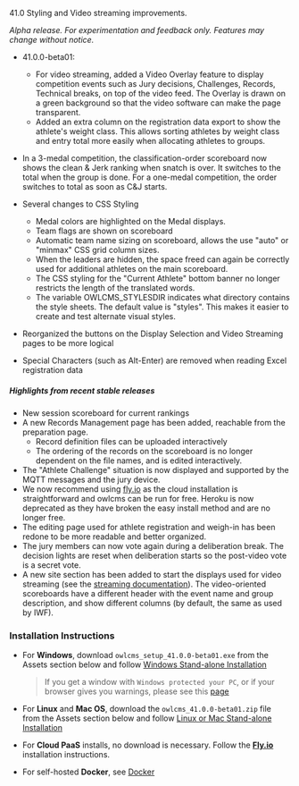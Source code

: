 41.0 Styling and Video streaming improvements.

*Alpha release. For experimentation and feedback only. Features may change without notice.*

- 41.0.0-beta01:
  - For video streaming, added a Video Overlay feature to display competition events such as Jury decisions, Challenges, Records, Technical breaks, on top of the video feed.  The Overlay is drawn on a green background so that the video software can make the page transparent.
  - Added an extra column on the registration data export to show the athlete's weight class. This allows sorting athletes by weight class and entry total more easily when allocating athletes to groups.

- In a 3-medal competition, the classification-order scoreboard now shows the clean & Jerk ranking when snatch is over. It switches to the total when the group is done.  For a one-medal competition, the order switches to total as soon as C&J starts.
- Several changes to CSS Styling
  - Medal colors are highlighted on the Medal displays.
  - Team flags are shown on scoreboard
  - Automatic team name sizing on scoreboard, allows the use "auto" or "minmax" CSS grid column sizes.
  - When the leaders are hidden, the space freed can again be correctly used for additional athletes on the main scoreboard.
  - The CSS styling for the "Current Athlete" bottom banner no longer restricts the length of the translated words.
  - The variable OWLCMS_STYLESDIR indicates what directory contains the style sheets.  The default value is "styles". This makes it easier to create and test alternate visual styles.

- Reorganized the buttons on the Display Selection and Video Streaming pages to be more logical
- Special Characters (such as Alt-Enter) are removed when reading Excel registration data

##### Highlights from recent stable releases

- New session scoreboard for current rankings
- A new Records Management page has been added, reachable from the preparation page.
  - Record definition files can be uploaded interactively 
  - The ordering of the records on the scoreboard is no longer dependent on the file names, and is edited interactively.
- The "Athlete Challenge" situation is now displayed and supported by the MQTT messages and the jury device.
- We now recommend using [fly.io](https://owlcms.github.io/owlcms4-prerelease/#/Fly) as the cloud installation is straightforward and owlcms can be run for free. Heroku is now deprecated as they have broken the easy install method and are no longer free.
- The editing page used for athlete registration and weigh-in has been redone to be more readable and better organized.
- The jury members can now vote again during a deliberation break. The decision lights are reset when deliberation starts so the post-video vote is a secret vote. 
- A new site section has been added to start the displays used for video streaming (see the [streaming documentation](https://owlcms.github.io/owlcms4-prerelease/#/OBS?id=_2-setup-owlcms-with-some-data)). The video-oriented scoreboards have a different header with the event name and group description, and show different columns (by default, the same as used by IWF).


### **Installation Instructions**

  - For **Windows**, download `owlcms_setup_41.0.0-beta01.exe` from the Assets section below and follow [Windows Stand-alone Installation](https://owlcms.github.io/owlcms4-prerelease/#/LocalWindowsSetup)

    > If you get a window with `Windows protected your PC`, or if your browser gives you warnings, please see this [page](https://owlcms.github.io/owlcms4-prerelease/#/DefenderOff)

  - For **Linux** and **Mac OS**, download the `owlcms_41.0.0-beta01.zip` file from the Assets section below and follow [Linux or Mac Stand-alone Installation](https://owlcms.github.io/owlcms4-prerelease/#/LocalLinuxMacSetup)

  - For **Cloud PaaS** installs, no download is necessary. Follow the **[Fly.io](https://owlcms.github.io/owlcms4-prerelease/#Fly)** installation instructions.

  - For self-hosted **Docker**, see [Docker](https://owlcms.github.io/owlcms4-prerelease/#/LocalWindowsSetup)
